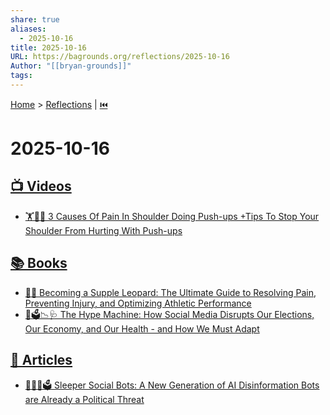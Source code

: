 ```yaml
---
share: true
aliases:
  - 2025-10-16
title: 2025-10-16
URL: https://bagrounds.org/reflections/2025-10-16
Author: "[[bryan-grounds]]"
tags:
---
```

[Home](../index.md) > [Reflections](./index.md) | [⏮️](./2025-10-15.md)  
# 2025-10-16  
## [📺 Videos](../videos/index.md)  
- [🏋️🤕🛑 3 Causes Of Pain In Shoulder Doing Push-ups +Tips To Stop Your Shoulder From Hurting With Push-ups](../videos/3-causes-of-pain-in-shoulder-doing-push-ups-tips-to-stop-your-shoulder-from-hurting-with-push-ups.md)  
  
## [📚 Books](../books/index.md)  
- [🤸🤕 Becoming a Supple Leopard: The Ultimate Guide to Resolving Pain, Preventing Injury, and Optimizing Athletic Performance](../books/becoming-a-supple-leopard-the-ultimate-guide-to-resolving-pain-preventing-injury-and-optimizing-athletic-performance.md)  
- [📱🗳️📉🩺 The Hype Machine: How Social Media Disrupts Our Elections, Our Economy, and Our Health - and How We Must Adapt](../books/the-hype-machine-how-social-media-disrupts-our-elections-our-economy-and-our-health-and-how-we-must-adapt.md)  
  
## [📄 Articles](../articles/index.md)  
- [🤖😴📢🗳️ Sleeper Social Bots: A New Generation of AI Disinformation Bots are Already a Political Threat](../articles/sleeper-social-bots-a-new-generation-of-ai-disinformation-bots-are-already-a-political-threat.md)
